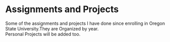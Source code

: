 # Assignments and Projects
Some of the assignments and projects I have done since enrolling in Oregon State University.They are Organized by year.
</br>
Personal Projects will be added too.
